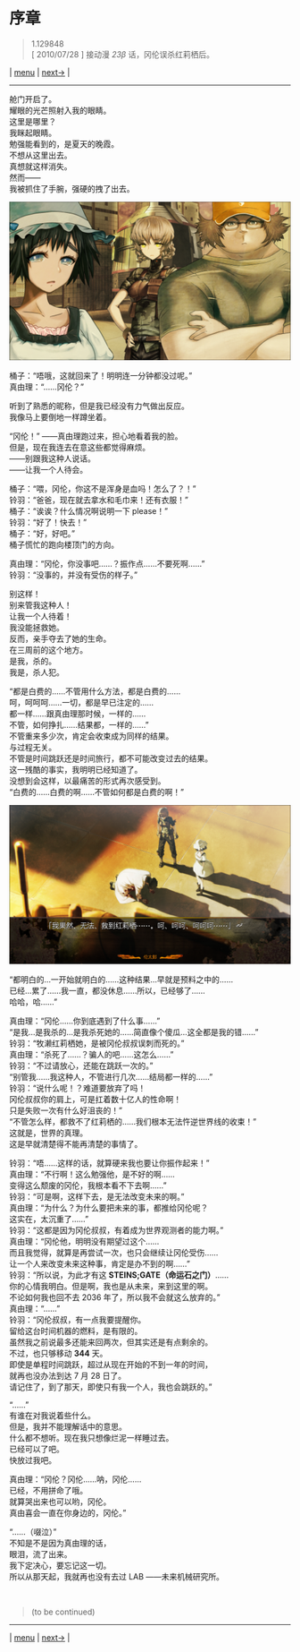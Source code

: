 # 序章
> 1.129848  
> [ 2010/07/28 ] 接动漫 *23β* 话，冈伦误杀红莉栖后。  

| [menu](../) | [next→](./0001) |

---

舱门开启了。  
耀眼的光芒照射入我的眼睛。  
这里是哪里？  
我眯起眼睛。  
勉强能看到的，是夏天的晚霞。  
不想从这里出去。  
真想就这样消失。  
然而——  
我被抓住了手腕，强硬的拽了出去。  

![](../static/image/0000-1.png)

桶子：“唔哦，这就回来了！明明连一分钟都没过呢。”  
真由理：“……冈伦？”  

听到了熟悉的昵称，但是我已经没有力气做出反应。  
我像马上要倒地一样蹲坐着。  

“冈伦！” ——真由理跑过来，担心地看着我的脸。  
但是，现在我连去在意这些都觉得麻烦。  
——别跟我这种人说话。  
——让我一个人待会。  

桶子：“喂，冈伦，你这不是浑身是血吗！怎么了？！”  
铃羽：“爸爸，现在就去拿水和毛巾来！还有衣服！”  
桶子：“诶诶？什么情况啊说明一下 please！”  
铃羽：“好了！快去！”  
桶子：“好，好吧。”  
桶子慌忙的跑向楼顶门的方向。  

真由理：“冈伦，你没事吧……？振作点……不要死啊……”  
铃羽：“没事的，并没有受伤的样子。”  

别这样！  
别来管我这种人！  
让我一个人待着！  
我没能拯救她。  
反而，亲手夺去了她的生命。  
在三周前的这个地方。  
是我，杀的。  
我是，杀人犯。  

“都是白费的……不管用什么方法，都是白费的……  
 呵，呵呵呵……一切，都是早已注定的……  
 都一样……跟真由理那时候，一样的……  
 不管，如何挣扎……结果都，一样的……”  
不管重来多少次，肯定会收束成为同样的结果。  
与过程无关。  
不管是时间跳跃还是时间旅行，都不可能改变过去的结果。  
这一残酷的事实，我明明已经知道了。  
没想到会这样，以最痛苦的形式再次感受到。  
“白费的……白费的啊……不管如何都是白费的啊！”   

![](../static/image/0000-2.png)

“都明白的…一开始就明白的……这种结果…早就是预料之中的……  
 已经…累了……我一直，都没休息……所以，已经够了……  
 哈哈，哈……”  

真由理：“冈伦……你到底遇到了什么事……”  
“是我…是我杀的…是我杀死她的……简直像个傻瓜…这全都是我的错……”  
铃羽：“牧濑红莉栖她，是被冈伦叔叔误刺而死的。”  
真由理：“杀死了……？骗人的吧……这怎么……”  
铃羽：“不过请放心，还能在跳跃一次的。”  
“别管我……我这种人，不管进行几次……结局都一样的……”  
铃羽：“说什么呢！？难道要放弃了吗！  
 冈伦叔叔你的肩上，可是扛着数十亿人的性命啊！  
 只是失败一次有什么好沮丧的！”  
“不管怎么样，都救不了红莉栖的……我们根本无法忤逆世界线的收束！”  
这就是，世界的真理。  
这是早就清楚得不能再清楚的事情了。  

铃羽：“唔……这样的话，就算硬来我也要让你振作起来！”  
真由理：“不行啊！这么勉强他，是不好的啊……  
 变得这么颓废的冈伦，我根本看不下去啊……”  
铃羽：“可是啊，这样下去，是无法改变未来的啊。”  
真由理：“为什么？为什么要把未来的事，都推给冈伦呢？  
 这实在，太沉重了……”  
铃羽：“这都是因为冈伦叔叔，有着成为世界观测者的能力啊。”  
真由理：“冈伦他，明明没有期望过这个……  
 而且我觉得，就算是再尝试一次，也只会继续让冈伦受伤……  
 让一个人来改变未来这种事，肯定是办不到的啊……”  
铃羽：“所以说，为此才有这 **STEINS;GATE（命运石之门）**……  
 你的心情我明白。但是啊，我也是从未来，来到这里的啊。  
 不论如何我也回不去 2036 年了，所以我不会就这么放弃的。”  
真由理：“……”  
铃羽：“冈伦叔叔，有一点我要提醒你。  
 留给这台时间机器的燃料，是有限的。  
 虽然我之前说最多还能来回两次，但其实还是有点剩余的。  
 不过，也只够移动 **344** 天。  
 即使是单程时间跳跃，超过从现在开始的不到一年的时间，  
 就再也没办法到达 7 月 28 日了。  
 请记住了，到了那天，即使只有我一个人，我也会跳跃的。”  

“……”  
有谁在对我说着些什么。  
但是，我并不能理解话中的意思。  
什么都不想听。现在我只想像烂泥一样睡过去。  
已经可以了吧。  
快放过我吧。  

真由理：“冈伦？冈伦……呐，冈伦……  
 已经，不用拼命了哦。  
 就算哭出来也可以哟，冈伦。  
 真由喜会一直在你身边的，冈伦。”  

“……（啜泣）”    
不知是不是因为真由理的话，  
眼泪，流了出来。  
我下定决心，要忘记这一切。  
所以从那天起，我就再也没有去过 LAB ——未来机械研究所。  


<br/>

> (to be continued)
---

| [menu](../) | [next→](./0001) |
